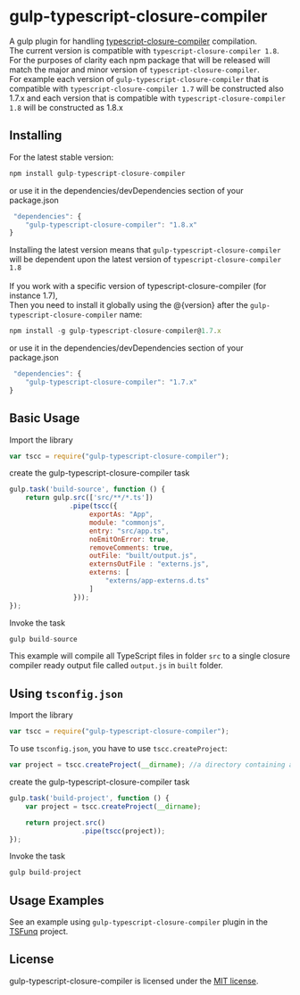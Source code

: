 gulp-typescript-closure-compiler
===============
A gulp plugin for handling [typescript-closure-compiler](https://github.com/sagifogel/typescript-closure-compiler) compilation.<br/>
The current version is compatible with `typescript-closure-compiler 1.8`.<br/>
For the purposes of clarity each npm package that will be released will match the major and minor version of `typescript-closure-compiler`.<br/>
For example each version of `gulp-typescript-closure-compiler` that is compatible with `typescript-closure-compiler 1.7` will be constructed also 1.7.x and each version that is compatible with `typescript-closure-compiler 1.8` will be constructed as 1.8.x<br/>

## Installing

For the latest stable version:

```js
npm install gulp-typescript-closure-compiler
```
or use it in the dependencies/devDependencies section of your package.json

```js
 "dependencies": {
    "gulp-typescript-closure-compiler": "1.8.x"
}
```
 Installing the latest version  means that `gulp-typescript-closure-compiler` will be dependent upon the latest version of `typescript-closure-compiler 1.8` <br/><br/>
If you work with a specific version of typescript-closure-compiler (for instance 1.7), <br/>Then you need to install it globally using the @{version} after the `gulp-typescript-closure-compiler` name:<br/>
```js
npm install -g gulp-typescript-closure-compiler@1.7.x
```
or use it in the dependencies/devDependencies section of your package.json

```js
 "dependencies": {
    "gulp-typescript-closure-compiler": "1.7.x"
}
```
Basic Usage
----------
Import the library
```javascript
var tscc = require("gulp-typescript-closure-compiler");
``` 
create the gulp-typescript-closure-compiler task 

```javascript
gulp.task('build-source', function () {
    return gulp.src(['src/**/*.ts'])
               .pipe(tscc({
                    exportAs: "App",
                    module: "commonjs",
                    entry: "src/app.ts",
                    noEmitOnError: true,
                    removeComments: true,
                    outFile: "built/output.js",
                    externsOutFile : "externs.js",
                    externs: [
                        "externs/app-externs.d.ts"
                    ]
                }));
});
```
Invoke the task 
```javascript
gulp build-source
```
This example will compile all TypeScript files in folder `src` to a single closure compiler ready output file called `output.js` in `built` folder.

Using `tsconfig.json`
-------------
Import the library
```javascript
var tscc = require("gulp-typescript-closure-compiler");
```
To use `tsconfig.json`, you have to use `tscc.createProject`:

```javascript
var project = tscc.createProject(__dirname); //a directory containing a tsconfig.json 
```
create the gulp-typescript-closure-compiler task
```javascript
gulp.task('build-project', function () {
    var project = tscc.createProject(__dirname);

    return project.src()
                  .pipe(tscc(project));
});
```
Invoke the task 
```javascript
gulp build-project
```

## Usage Examples

See an example using `gulp-typescript-closure-compiler` plugin in the [TSFunq](https://github.com/sagifogel/TSFunq) project.

License
-------
gulp-typescript-closure-compiler is licensed under the [MIT license](http://opensource.org/licenses/MIT).
